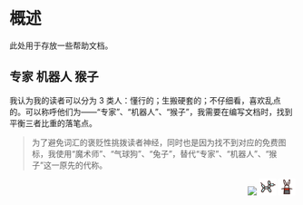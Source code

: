 # 概述
此处用于存放一些帮助文档。

## 专家 机器人 猴子
我认为我的读者可以分为 3 类人：懂行的；生搬硬套的；不仔细看，喜欢乱点的。可以称呼他们为——“专家”、“机器人”、“猴子”，我需要在编写文档时，找到平衡三者比重的落笔点。

> 为了避免词汇的褒贬性挑拨读者神经，同时也是因为找不到对应的免费图标，我使用“魔术师”、“气球狗”、“兔子”，替代“专家”、“机器人”、“猴子”这一原先的代称。

<div id="tags" style="text-align: right;">
<img src="log/魔法师.png" height="30">
<img src="log/气球狗.png" height="30">
<img src="log/兔子.png" height="30">
</div>